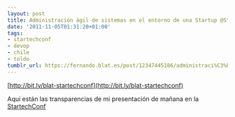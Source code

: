 ```yaml
---
layout: post
title: Administración ágil de sistemas en el entorno de una Startup @Startechconf
date: '2011-11-05T01:31:20+01:00'
tags:
- startechconf
- devop
- chile
- toldo
tumblr_url: https://fernando.blat.es/post/12347445186/administraci%C3%B3n-%C3%A1gil-de-sistemas-en-el-entorno-de
---
```

[http://bit.ly/blat-startechconf](http://bit.ly/blat-startechconf)

Aquí están las transparencias de mi presentación de mañana en la [StartechConf](http://startechconf.com)
